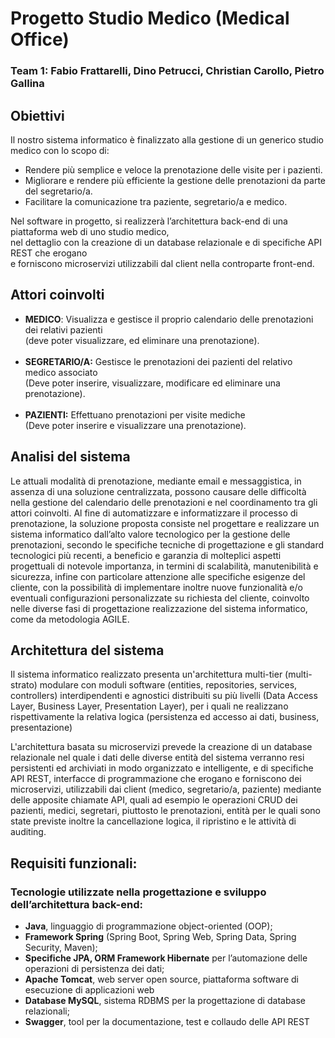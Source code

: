 # Progetto Studio Medico (Medical Office)
### Team 1: Fabio Frattarelli, Dino Petrucci, Christian Carollo, Pietro Gallina

## Obiettivi

Il nostro sistema informatico è finalizzato alla gestione di un generico studio medico con lo scopo di:

 * Rendere più semplice e veloce la prenotazione delle visite per i pazienti. 
 * Migliorare e rendere più efficiente la gestione delle prenotazioni da parte del segretario/a. 
 * Facilitare la comunicazione tra paziente, segretario/a e medico. 

Nel software in progetto, si realizzerà l’architettura back-end di una piattaforma web di uno studio medico,<br>
nel dettaglio con la creazione di un database relazionale e di specifiche API REST che erogano <br>
e forniscono microservizi utilizzabili dal client nella controparte front-end.

## Attori coinvolti

* **MEDICO**: Visualizza e gestisce il proprio calendario delle prenotazioni dei relativi pazienti <br>
  (deve poter visualizzare, ed eliminare una prenotazione). <br><br>
* **SEGRETARIO/A:** Gestisce le prenotazioni dei pazienti del relativo medico associato <br>
  (Deve poter inserire, visualizzare, modificare ed eliminare una prenotazione). <br><br>
* **PAZIENTI:** Effettuano prenotazioni per visite mediche <br>
  (Deve poter inserire e visualizzare una prenotazione).

## Analisi del sistema

Le attuali modalità di prenotazione, mediante email e messaggistica, in assenza di una soluzione centralizzata, 
possono causare delle difficoltà nella gestione del calendario delle prenotazioni e nel coordinamento tra gli attori coinvolti.
Al fine di automatizzare e informatizzare il processo di prenotazione, la soluzione proposta consiste nel progettare 
e realizzare un sistema informatico dall’alto valore tecnologico per la gestione delle prenotazioni, secondo le specifiche tecniche di progettazione 
e gli standard tecnologici più recenti, a beneficio e garanzia di molteplici aspetti progettuali di notevole importanza, in termini di scalabilità,
manutenibilità e sicurezza, infine con particolare attenzione alle specifiche esigenze del cliente, con la possibilità di implementare 
inoltre nuove funzionalità e/o eventuali configurazioni personalizzate su richiesta del cliente, coinvolto nelle diverse fasi di progettazione 
realizzazione del sistema informatico, come da metodologia AGILE.

## Architettura del sistema

Il sistema informatico realizzato presenta un'architettura multi-tier (multi-strato)
modulare con moduli software (entities, repositories, services, controllers)
interdipendenti e agnostici distribuiti su più livelli (Data Access Layer, Business Layer,
Presentation Layer), per i quali ne realizzano rispettivamente la relativa logica
(persistenza ed accesso ai dati, business, presentazione)

L'architettura basata su microservizi prevede la creazione di un database relazionale nel 
quale i dati delle diverse entità del sistema verranno resi persistenti ed archiviati in 
modo organizzato e intelligente, e di specifiche API REST, interfacce di programmazione 
che erogano e forniscono dei microservizi, utilizzabili dai client (medico, segretario/a,
paziente) mediante delle apposite chiamate API, quali ad esempio le operazioni CRUD
dei pazienti, medici, segretari, piuttosto le prenotazioni, entità per le quali sono state
previste inoltre la cancellazione logica, il ripristino e le attività di auditing.

## Requisiti funzionali: 
### Tecnologie utilizzate nella progettazione e sviluppo dell’architettura back-end: 
 * **Java**, linguaggio di programmazione object-oriented (OOP); 
 * **Framework Spring** (Spring Boot, Spring Web, Spring Data, Spring Security, Maven); 
 * **Specifiche JPA, ORM Framework Hibernate** per l’automazione delle operazioni di persistenza dei dati; 
 * **Apache Tomcat**, web server open source, piattaforma software di esecuzione di applicazioni web 
 * **Database MySQL**, sistema RDBMS per la progettazione di database relazionali; 
 * **Swagger**, tool per la documentazione, test e collaudo delle API REST